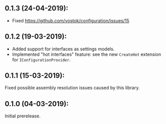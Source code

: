 ## 0.1.3 (24-04-2019):

* Fixed https://github.com/vostok/configuration/issues/15

## 0.1.2 (19-03-2019):

* Added support for interfaces as settings models.
* Implemented "hot interfaces" feature: see the new `CreateHot` extension for `IConfigurationProvider`.

## 0.1.1 (15-03-2019):

Fixed possible assembly resolution issues caused by this library.

## 0.1.0 (04-03-2019): 

Initial prerelease.